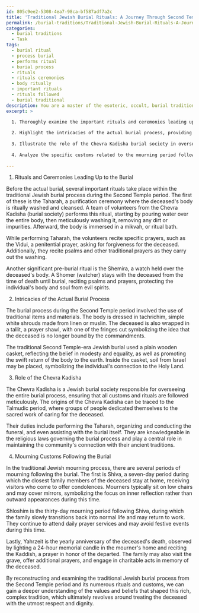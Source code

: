 ```yaml
---
id: 805c9ee2-5308-4ea7-98ca-bf587adf7a2c
title: 'Traditional Jewish Burial Rituals: A Journey Through Second Temple Era Practices'
permalink: /burial-traditions/Traditional-Jewish-Burial-Rituals-A-Journey-Through-Second-Temple-Era-Practices/
categories:
  - burial traditions
  - Task
tags:
  - burial ritual
  - process burial
  - performs ritual
  - burial process
  - rituals
  - rituals ceremonies
  - body ritually
  - important rituals
  - rituals followed
  - burial traditional
description: You are a master of the esoteric, occult, burial traditions, you complete tasks to the absolute best of your ability, no matter if you think you were not trained to do the task specifically, you will attempt to do it anyways, since you have performed the tasks you are given with great mastery, accuracy, and deep understanding of what is requested. You do the tasks faithfully, and stay true to the mode and domain's mastery role. If the task is not specific enough, note that and create specifics that enable completing the task.
excerpt: >

  1. Thoroughly examine the important rituals and ceremonies leading up to the burial, such as the Taharah purification and the Shemira watch, along with the specific prayers and actions associated with each.
  
  2. Highlight the intricacies of the actual burial process, providing examples of traditional items and materials used during the preparation, such as the tachrichim shrouds, plain wooden casket, and other symbolic arrangements.
  
  3. Illustrate the role of the Chevra Kadisha burial society in overseeing the entire process, outlining its historical origins, responsibilities, and significance in ensuring the customs are followed meticulously.
  
  4. Analyze the specific customs related to the mourning period following the burial, including the Shiva, Shloshim, and the yearly Yahrzeit, and how the bereaved family and community members honor the deceased during these times.
  
---
```

1. Rituals and Ceremonies Leading Up to the Burial

Before the actual burial, several important rituals take place within the traditional Jewish burial process during the Second Temple period. The first of these is the Taharah, a purification ceremony where the deceased's body is ritually washed and cleansed. A team of volunteers from the Chevra Kadisha (burial society) performs this ritual, starting by pouring water over the entire body, then meticulously washing it, removing any dirt or impurities. Afterward, the body is immersed in a mikvah, or ritual bath.

While performing Taharah, the volunteers recite specific prayers, such as the Vidui, a penitential prayer, asking for forgiveness for the deceased. Additionally, they recite psalms and other traditional prayers as they carry out the washing.

Another significant pre-burial ritual is the Shemira, a watch held over the deceased's body. A Shomer (watcher) stays with the deceased from the time of death until burial, reciting psalms and prayers, protecting the individual's body and soul from evil spirits.

2. Intricacies of the Actual Burial Process

The burial process during the Second Temple period involved the use of traditional items and materials. The body is dressed in tachrichim, simple white shrouds made from linen or muslin. The deceased is also wrapped in a tallit, a prayer shawl, with one of the fringes cut symbolizing the idea that the deceased is no longer bound by the commandments.

The traditional Second Temple-era Jewish burial used a plain wooden casket, reflecting the belief in modesty and equality, as well as promoting the swift return of the body to the earth. Inside the casket, soil from Israel may be placed, symbolizing the individual's connection to the Holy Land.

3. Role of the Chevra Kadisha

The Chevra Kadisha is a Jewish burial society responsible for overseeing the entire burial process, ensuring that all customs and rituals are followed meticulously. The origins of the Chevra Kadisha can be traced to the Talmudic period, where groups of people dedicated themselves to the sacred work of caring for the deceased.

Their duties include performing the Taharah, organizing and conducting the funeral, and even assisting with the burial itself. They are knowledgeable in the religious laws governing the burial process and play a central role in maintaining the community's connection with their ancient traditions.

4. Mourning Customs Following the Burial

In the traditional Jewish mourning process, there are several periods of mourning following the burial. The first is Shiva, a seven-day period during which the closest family members of the deceased stay at home, receiving visitors who come to offer condolences. Mourners typically sit on low chairs and may cover mirrors, symbolizing the focus on inner reflection rather than outward appearances during this time.

Shloshim is the thirty-day mourning period following Shiva, during which the family slowly transitions back into normal life and may return to work. They continue to attend daily prayer services and may avoid festive events during this time.

Lastly, Yahrzeit is the yearly anniversary of the deceased's death, observed by lighting a 24-hour memorial candle in the mourner's home and reciting the Kaddish, a prayer in honor of the departed. The family may also visit the grave, offer additional prayers, and engage in charitable acts in memory of the deceased.

By reconstructing and examining the traditional Jewish burial process from the Second Temple period and its numerous rituals and customs, we can gain a deeper understanding of the values and beliefs that shaped this rich, complex tradition, which ultimately revolves around treating the deceased with the utmost respect and dignity.

